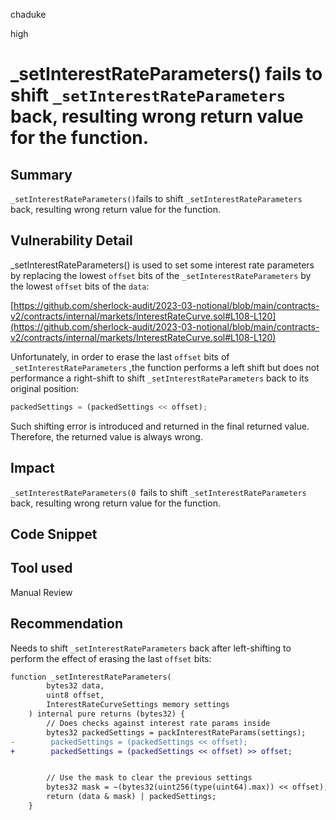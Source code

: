 chaduke

high

# _setInterestRateParameters() fails to shift ``_setInterestRateParameters`` back, resulting wrong return value for the function.

## Summary
``_setInterestRateParameters()``fails to shift ``_setInterestRateParameters`` back, resulting wrong return value for the function.

## Vulnerability Detail

_setInterestRateParameters() is used to set some interest rate parameters by replacing the lowest ``offset`` bits of the ``_setInterestRateParameters`` by the lowest ``offset`` bits of the ``data``:

[https://github.com/sherlock-audit/2023-03-notional/blob/main/contracts-v2/contracts/internal/markets/InterestRateCurve.sol#L108-L120](https://github.com/sherlock-audit/2023-03-notional/blob/main/contracts-v2/contracts/internal/markets/InterestRateCurve.sol#L108-L120)

Unfortunately, in order to erase the last ``offset`` bits of ``_setInterestRateParameters`` ,the function performs a left shift but does not performance a right-shift to shift  ``_setInterestRateParameters`` back to its original position: 

```javascript
packedSettings = (packedSettings << offset);
```

Such shifting error is introduced and returned in the final returned value. Therefore, the returned value is always wrong. 



## Impact
``_setInterestRateParameters(0 ``fails to shift ``_setInterestRateParameters`` back, resulting wrong return value for the function.


## Code Snippet

## Tool used

Manual Review

## Recommendation
Needs to shift ``_setInterestRateParameters`` back after left-shifting to perform the effect of erasing the last ``offset`` bits:

```diff
function _setInterestRateParameters(
        bytes32 data,
        uint8 offset,
        InterestRateCurveSettings memory settings
    ) internal pure returns (bytes32) {
        // Does checks against interest rate params inside
        bytes32 packedSettings = packInterestRateParams(settings);
-        packedSettings = (packedSettings << offset);
+        packedSettings = (packedSettings << offset) >> offset;


        // Use the mask to clear the previous settings
        bytes32 mask = ~(bytes32(uint256(type(uint64).max)) << offset);
        return (data & mask) | packedSettings;
    }

```
